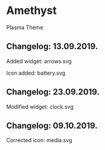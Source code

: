 # Amethyst
Plasma Theme

Changelog: 13.09.2019.
----------------------

Added widget: arrows.svg

Icon added: battery.svg

Changelog: 23.09.2019.
----------------------

Modified widget: clock.svg

Changelog: 09.10.2019.
---------------------

Corrected icon: media.svg
